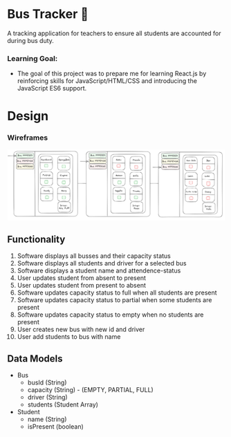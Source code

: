 # Bus Tracker 🚌

A tracking application for teachers to ensure all students are accounted for during bus duty.

### Learning Goal:

- The goal of this project was to prepare me for learning React.js by reinforcing skills for JavaScript/HTML/CSS and introducing the JavaScript ES6 support.

# Design

### Wireframes

![20231107-bus-tracker.png](design/bus-tracker-wire-frames.png)

## Functionality

1. Software displays all busses and their capacity status
2. Software displays all students and driver for a selected bus
3. Software displays a student name and attendence-status
4. User updates student from absent to present
5. User updates student from present to absent
6. Software updates capacity status to full when all students are present
7. Software updates capacity status to partial when some students are present
8. Software updates capacity status to empty when no students are present
9. User creates new bus with new id and driver
10. User add students to bus with name

## Data Models

- Bus
    - busId (String)
    - capacity (String) - (EMPTY, PARTIAL, FULL)
    - driver (String)
    - students (Student Array)
- Student
    - name (String)
    - isPresent (boolean)

